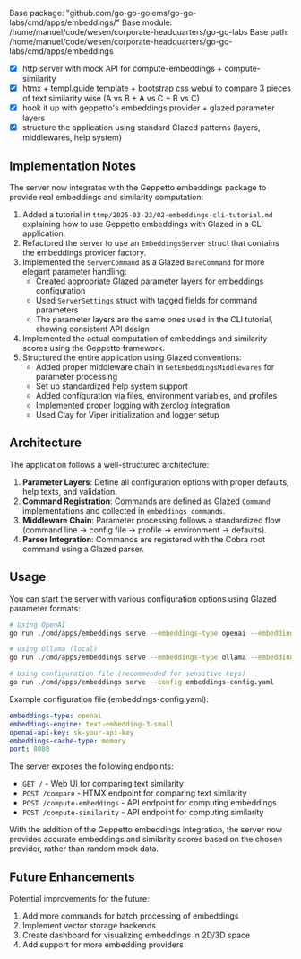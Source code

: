 Base package: 	"github.com/go-go-golems/go-go-labs/cmd/apps/embeddings/"
Base module: /home/manuel/code/wesen/corporate-headquarters/go-go-labs
Base path: /home/manuel/code/wesen/corporate-headquarters/go-go-labs/cmd/apps/embeddings

- [x] http server with mock API for compute-embeddings + compute-similarity
- [x] htmx + templ.guide template + bootstrap css webui to compare 3 pieces of text similarity wise (A vs B + A vs C + B vs C)
- [x] hook it up with geppetto's embeddings provider + glazed parameter layers
- [x] structure the application using standard Glazed patterns (layers, middlewares, help system)

## Implementation Notes

The server now integrates with the Geppetto embeddings package to provide real embeddings and similarity computation:

1. Added a tutorial in `ttmp/2025-03-23/02-embeddings-cli-tutorial.md` explaining how to use Geppetto embeddings with Glazed in a CLI application.
2. Refactored the server to use an `EmbeddingsServer` struct that contains the embeddings provider factory.
3. Implemented the `ServerCommand` as a Glazed `BareCommand` for more elegant parameter handling:
   - Created appropriate Glazed parameter layers for embeddings configuration
   - Used `ServerSettings` struct with tagged fields for command parameters
   - The parameter layers are the same ones used in the CLI tutorial, showing consistent API design
4. Implemented the actual computation of embeddings and similarity scores using the Geppetto framework.
5. Structured the entire application using Glazed conventions:
   - Added proper middleware chain in `GetEmbeddingsMiddlewares` for parameter processing
   - Set up standardized help system support
   - Added configuration via files, environment variables, and profiles
   - Implemented proper logging with zerolog integration
   - Used Clay for Viper initialization and logger setup

## Architecture

The application follows a well-structured architecture:

1. **Parameter Layers**: Define all configuration options with proper defaults, help texts, and validation.
2. **Command Registration**: Commands are defined as Glazed `Command` implementations and collected in `embeddings_commands`.
3. **Middleware Chain**: Parameter processing follows a standardized flow (command line → config file → profile → environment → defaults).
4. **Parser Integration**: Commands are registered with the Cobra root command using a Glazed parser.

## Usage

You can start the server with various configuration options using Glazed parameter formats:

```bash
# Using OpenAI
go run ./cmd/apps/embeddings serve --embeddings-type openai --embeddings-engine text-embedding-3-small --openai-api-key YOUR_API_KEY --port 8080

# Using Ollama (local)
go run ./cmd/apps/embeddings serve --embeddings-type ollama --embeddings-engine all-minilm --embeddings-dimensions 384 --ollama-base-url http://localhost:11434 --port 8080

# Using configuration file (recommended for sensitive keys)
go run ./cmd/apps/embeddings serve --config embeddings-config.yaml
```

Example configuration file (embeddings-config.yaml):
```yaml
embeddings-type: openai
embeddings-engine: text-embedding-3-small
openai-api-key: sk-your-api-key
embeddings-cache-type: memory
port: 8080
```

The server exposes the following endpoints:
- `GET /` - Web UI for comparing text similarity
- `POST /compare` - HTMX endpoint for comparing text similarity
- `POST /compute-embeddings` - API endpoint for computing embeddings
- `POST /compute-similarity` - API endpoint for computing similarity

With the addition of the Geppetto embeddings integration, the server now provides accurate embeddings and similarity scores based on the chosen provider, rather than random mock data.

## Future Enhancements

Potential improvements for the future:
1. Add more commands for batch processing of embeddings
2. Implement vector storage backends
3. Create dashboard for visualizing embeddings in 2D/3D space
4. Add support for more embedding providers